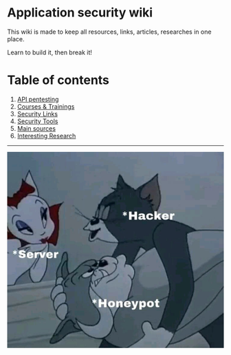 # Application security wiki
This wiki is made to keep all resources, links, articles, researches in one place. 

Learn to build it, then break it!

# Table of contents

1. [API pentesting](api-pentesting.md)
2. [Courses & Trainings](courses-and-trainings.md)
3. [Security Links](security-links.md)
4. [Security Tools](security-tools.md)
5. [Main sources](main-sources.md)
6. [Interesting Research](interesting-research.md)

---

![Untitled](https://github.com/Lzmog/appsec-wiki/blob/main/images/honeypot.png)
